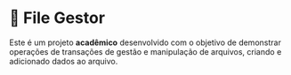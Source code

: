 # 📁 File Gestor

Este é um projeto **acadêmico** desenvolvido com o objetivo de demonstrar operações de transações de gestão e manipulação de arquivos, criando e adicionado dados ao arquivo.
